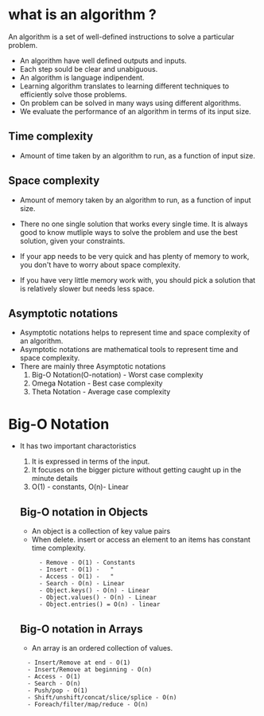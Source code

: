 # what is an algorithm ?
An algorithm is a set of well-defined instructions to solve a particular problem.
- An algorithm have well defined outputs and inputs.
- Each step sould be clear and unabiguous.
- An algorithm is language indipendent.
- Learning algorithm translates to learning different techniques to efficiently solve those problems.
- On problem  can be solved in many ways using  different algorithms.
- We evaluate the performance of an algorithm in terms of its input size.

## Time complexity
- Amount of time taken by an algorithm to run, as a function of input size.

## Space complexity
- Amount of memory taken by an algorithm to run, as a function of input size.


- There no one single solution that works every single time. It is always good to know mutliple ways to solve  the problem and use  the best solution, given your constraints.

- If your app needs to be very quick and has plenty of memory to work, you don't have to worry about space complexity.
- If you have very little memory work with, you should pick a solution that is relatively slower but needs less space.

## Asymptotic notations
- Asymptotic notations helps to represent time and space complexity of an algorithm.
- Asymptotic notations are mathematical tools to represent time and space complexity.
- There are mainly three Asymptotic notations
  1. Big-O Notation(O-notation) - Worst case complexity
  2. Omega Notation - Best case complexity
  3. Theta Notation - Average case complexity

# Big-O Notation
- It has two important charactoristics
  1. It is expressed in terms of the input.
  2. It focuses on the bigger picture without getting caught up in the minute details
  3. O(1) - constants, O(n)- Linear

  ## Big-O notation in Objects
  - An object is a collection of key value pairs
  - When delete. insert or access an element to an items has constant time complexity.
    ```
      - Remove - O(1) - Constants
      - Insert - O(1) -   "
      - Access - O(1) -   "
      - Search - O(n) - Linear
      - Object.keys() - O(n) - Linear
      - Object.values() - O(n) - Linear
      - Object.entries() = O(n) - linear
    ```

  ## Big-O notation in Arrays
  - An array is an ordered collection of values.
  ```
    - Insert/Remove at end - O(1)
    - Insert/Remove at beginning - O(n)
    - Access - O(1)
    - Search - O(n)
    - Push/pop - O(1)
    - Shift/unshift/concat/slice/splice - O(n)
    - Foreach/filter/map/reduce - O(n)